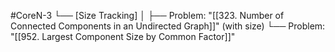 #CoreN-3
└── [Size Tracking]
    │
    ├── Problem: "[[323. Number of Connected Components in an Undirected Graph]]" (with size)
    └── Problem: "[[952. Largest Component Size by Common Factor]]"